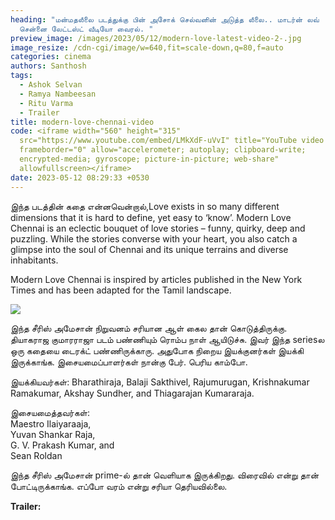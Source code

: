 ```yaml
---
heading: "மன்மதலீலை படத்துக்கு பின் அசோக் செல்வனின் அடுத்த லீலை.. மாடர்ன் லவ்
  சென்னை லேட்டஸ்ட் வீடியோ வைரல். "
preview_image: /images/2023/05/12/modern-love-latest-video-2-.jpg
image_resize: /cdn-cgi/image/w=640,fit=scale-down,q=80,f=auto
categories: cinema
authors: Santhosh
tags:
  - Ashok Selvan
  - Ramya Nambeesan
  - Ritu Varma
  - Trailer
title: modern-love-chennai-video
code: <iframe width="560" height="315"
  src="https://www.youtube.com/embed/LMkXdF-uVvI" title="YouTube video player"
  frameborder="0" allow="accelerometer; autoplay; clipboard-write;
  encrypted-media; gyroscope; picture-in-picture; web-share"
  allowfullscreen></iframe>
date: 2023-05-12 08:29:33 +0530
---
```

இந்த படத்தின் கதை என்னவென்றால்,Love exists in so many different dimensions that it is hard to define, yet easy to ‘know’.
Modern Love Chennai is an eclectic bouquet of love stories – funny, quirky, deep and puzzling. 
While the stories converse with your heart, you also catch a glimpse into the soul of Chennai and its unique terrains and diverse inhabitants. 

Modern Love Chennai is inspired by articles published in the New York Times and has been adapted for the Tamil landscape. 

![](/images/2023/05/12/modern-love-latest-video-1-.jpg)

இந்த சீரிஸ் அமேசான் நிறுவனம் சரியான ஆள் கைல தான் கொடுத்திருக்கு. தியாகராஜ குமாரராஜா படம் பண்ணியும் ரொம்ப நாள் ஆயிடுச்சு. இவர் இந்த seriesல ஒரு கதையை டைரக்ட் பண்ணிருக்காரு. அதுபோக நிறைய இயக்குனர்கள் இயக்கி இருக்காங்க. இசையமைப்பாளர்கள் நான்கு பேர். பெரிய காம்போ.

இயக்கியவர்கள்:
Bharathiraja, 
Balaji Sakthivel, 
Rajumurugan, Krishnakumar 
Ramakumar, 
Akshay Sundher, and 
Thiagarajan Kumararaja.

இசையமைத்தவர்கள்:\
Maestro Ilaiyaraaja, \
Yuvan Shankar Raja, \
G. V. Prakash Kumar, and \
Sean Roldan

இந்த சீரிஸ் அமேசான் prime-ல் தான் வெளியாக இருக்கிறது. விரைவில் என்று தான் போட்டிருக்காங்க. எப்போ வரம் என்று சரியா தெரியவில்லை. 

**T﻿railer:**